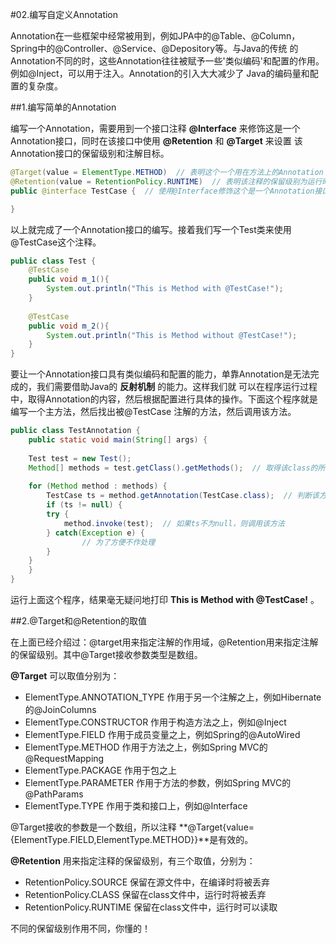 #02.编写自定义Annotation

Annotation在一些框架中经常被用到，例如JPA中的@Table、@Column，Spring中的@Controller、@Service、@Depository等。与Java的传统
的Annotation不同的时，这些Annotation往往被赋予一些'类似编码'和配置的作用。例如@Inject，可以用于注入。Annotation的引入大大减少了
Java的编码量和配置的复杂度。

##1.编写简单的Annotation

编写一个Annotation，需要用到一个接口注释 **@Interface** 来修饰这是一个Annotation接口，同时在该接口中使用 **@Retention** 和 **@Target** 来设置
该Annotation接口的保留级别和注解目标。
```java
@Target(value = ElementType.METHOD)  // 表明这个一个用在方法上的Annotation
@Retention(value = RetentionPolicy.RUNTIME)  // 表明该注释的保留级别为运行时
public @interface TestCase {  // 使用@Interface修饰这个是一个Annotation接口

}
```
以上就完成了一个Annotation接口的编写。接着我们写一个Test类来使用@TestCase这个注释。
```java
public class Test {
    @TestCase
    public void m_1(){
      	System.out.println("This is Method with @TestCase!");
    }
     
    @TestCase
    public void m_2(){
      	System.out.println("This is Method without @TestCase!");
    }
}
```
要让一个Annotation接口具有类似编码和配置的能力，单靠Annotation是无法完成的，我们需要借助Java的 **反射机制** 的能力。这样我们就
可以在程序运行过程中，取得Annotation的内容，然后根据配置进行具体的操作。下面这个程序就是编写一个主方法，然后找出被@TestCase
注解的方法，然后调用该方法。
```java
public class TestAnnotation {
    public static void main(String[] args) {
		
	Test test = new Test();
	Method[] methods = test.getClass().getMethods();  // 取得该class的所有方法
		
	for (Method method : methods) {
	    TestCase ts = method.getAnnotation(TestCase.class);  // 判断该方法是否被@TestCase注解，如果没有，则tc为null
	    if (ts != null) {
	    try {
	        method.invoke(test);  // 如果ts不为null，则调用该方法
	    } catch(Exception e) {
                // 为了方便不作处理
	    }
	}
    }
}
```		
运行上面这个程序，结果毫无疑问地打印 **This is Method with @TestCase!** 。

##2.@Target和@Retention的取值

在上面已经介绍过：@target用来指定注解的作用域，@Retention用来指定注解的保留级别。其中@Target接收参数类型是数组。

 **@Target** 可以取值分别为：

* ElementType.ANNOTATION_TYPE  作用于另一个注解之上，例如Hibernate的@JoinColumns
* ElementType.CONSTRUCTOR      作用于构造方法之上，例如@Inject
* ElementType.FIELD            作用于成员变量之上，例如Spring的@AutoWired
* ElementType.METHOD           作用于方法之上，例如Spring MVC的@RequestMapping
* ElementType.PACKAGE          作用于包之上
* ElementType.PARAMETER        作用于方法的参数，例如Spring MVC的@PathParams
* ElementType.TYPE             作用于类和接口上，例如@Interface

@Target接收的参数是一个数组，所以注释 **@Target{value={ElementType.FIELD,ElementType.METHOD}}**是有效的。

 **@Retention** 用来指定注释的保留级别，有三个取值，分别为：

* RetentionPolicy.SOURCE     保留在源文件中，在编译时将被丢弃
* RetentionPolicy.CLASS      保留在class文件中，运行时将被丢弃
* RetentionPolicy.RUNTIME    保留在class文件中，运行时可以读取

不同的保留级别作用不同，你懂的！
